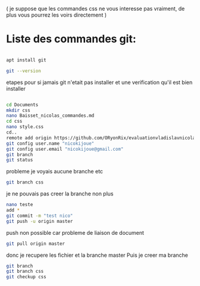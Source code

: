 ( je suppose que les commandes css ne vous interesse pas vraiment, de
plus vous pourrez les voirs directement )

# Liste des commandes git: #

```bash

apt install git

git --version

```
etapes pour si jamais git n'etait pas installer et une verification 
qu'il est bien installer

```bash

cd Documents
mkdir css
nano Baisset_nicolas_commandes.md
cd css
nano style.css
cd..
remote add origin https://github.com/ORyonRix/evaluationvladislavnicolasgabriel.git
git config user.name "nicokijoue"
git config user.email "nicokijoue@gmail.com"
git branch
git status
```
probleme je voyais aucune branche etc

```bash 
git branch css
```
je ne pouvais pas creer la branche non plus

```bash
nano teste
add *
git commit -m "test nico"
git push -u origin master
```
push non possible car probleme de liaison de document

```bash
git pull origin master
```
donc je recupere les fichier et la branche master
Puis je creer ma branche

```bash
git branch
git branch css
git checkup css
```

